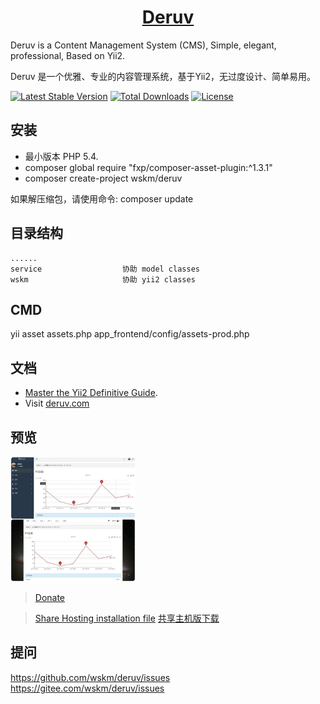 <h1 align="center">
    <a href="http://www.deruv.com/" target="_blank">
        Deruv
    </a>
</h1>

Deruv is a Content Management System (CMS), Simple, elegant, professional, Based on Yii2.

Deruv 是一个优雅、专业的内容管理系统，基于Yii2，无过度设计、简单易用。

[![Latest Stable Version](https://poser.pugx.org/wskm/deruv/v/stable)](https://packagist.org/packages/wskm/deruv)
[![Total Downloads](https://poser.pugx.org/wskm/deruv/downloads)](https://packagist.org/packages/wskm/deruv)
[![License](https://poser.pugx.org/wskm/deruv/license)](https://packagist.org/packages/wskm/deruv)

安装
------------
- 最小版本 PHP 5.4.
- composer global require "fxp/composer-asset-plugin:^1.3.1"
- composer create-project wskm/deruv

如果解压缩包，请使用命令: composer update

目录结构
-------------------

```
......
service                  协助 model classes
wskm                     协助 yii2 classes
```

CMD
-------------

yii asset assets.php app_frontend/config/assets-prod.php

文档
-------------

- [Master the Yii2 Definitive Guide](http://www.yiiframework.com/doc-2.0/guide-start-installation.html).
- Visit [deruv.com](http://www.deruv.com)

预览
-------

<img src="https://raw.githubusercontent.com/wskm/deruv-doc/master/static/imgs/deruv.png" height="200" />

> [Donate](http://www.deruv.com/en/donate.html)

> [Share Hosting installation file](https://pan.baidu.com/s/1nvqSosx) [共享主机版下载](https://pan.baidu.com/s/1nvqSosx)

提问
-------------

https://github.com/wskm/deruv/issues
https://gitee.com/wskm/deruv/issues
